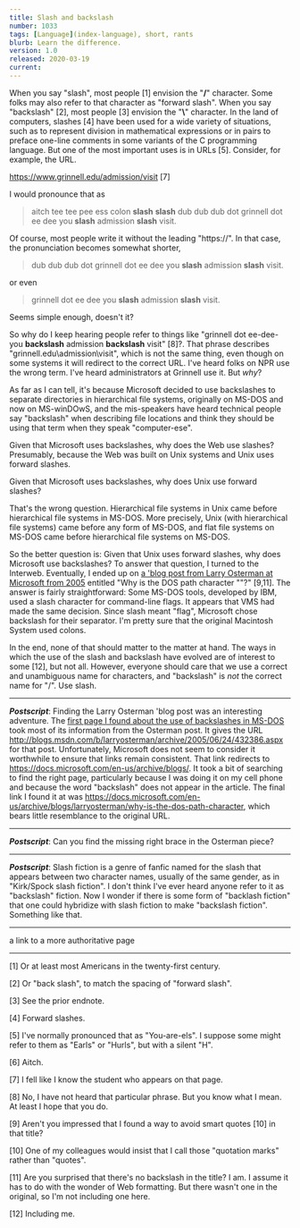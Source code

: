 ```yaml
---
title: Slash and backslash
number: 1033
tags: [Language](index-language), short, rants
blurb: Learn the difference.
version: 1.0
released: 2020-03-19
current: 
---
```

When you say "slash", most people [1] envision the "**/**" character.
Some folks may also refer to that character as "forward slash".
When you say "backslash" [2], most people [3] envision the "**\\**"
character.  In the land of computers, slashes [4] have been used for
a wide variety of situations, such as to represent division in
mathematical expressions or in pairs to preface one-line comments
in some variants of the C programming language.  But one of the
most important uses is in URLs [5].  Consider, for example, the
URL.

<https://www.grinnell.edu/admission/visit> [7]

I would pronounce that as

> aitch tee tee pee ess colon **slash** **slash** dub dub dub dot 
grinnell dot ee dee you **slash** admission **slash** visit.

Of course, most people write it without the leading "https://".  In
that case, the pronunciation becomes somewhat shorter,

> dub dub dub dot grinnell dot ee dee you **slash** admission **slash** visit.

or even

> grinnell dot ee dee you **slash** admission **slash** visit.

Seems simple enough, doesn't it?  

So why do I keep hearing people refer to things like "grinnell dot ee-dee-you
**backslash** admission **backslash** visit" [8]?.  That phrase describes
"grinnell.edu\\admission\\visit", which is not the same thing, even though
on some systems it will redirect to the correct URL.  I've heard
folks on NPR use the wrong term.  I've heard administrators at Grinnell
use it.  But *why*?

As far as I can tell, it's because Microsoft decided to use backslashes
to separate directories in hierarchical file systems, originally
on MS-DOS and now on MS-winDOwS, and the mis-speakers have heard
technical people say "backslash" when describing file locations and
think they should be using that term when they speak "computer-ese".

Given that Microsoft uses backslashes, why does the Web use slashes?
Presumably, because the Web was built on Unix systems and Unix uses 
forward slashes.  

Given that Microsoft uses backslashes, why does Unix use forward slashes?

That's the wrong question.  Hierarchical file systems in Unix came before
hierarchical file systems in MS-DOS.  More precisely, Unix (with hierarchical
file systems) came before any form of MS-DOS, and flat file systems
on MS-DOS came before hierarchical file systems on MS-DOS.

So the better question is: Given that Unix uses forward slashes,
why does Microsoft use backslashes?  To answer that question, I
turned to the Interweb.  Eventually, I ended up on [a 'blog post
from Larry Osterman at Microsoft from
2005](https://docs.microsoft.com/en-us/archive/blogs/larryosterman/why-is-the-dos-path-character) entitled "Why is the DOS path character \"\"?" [9,11].
The answer is fairly straightforward: Some MS-DOS tools, developed by
IBM, used a slash character for command-line flags.  It appears that
VMS had made the same decision.  Since slash meant "flag", Microsoft
chose backslash for their separator.  I'm pretty sure that the
original Macintosh System used colons.

In the end, none of that should matter to the matter at hand.  The
ways in which the use of the slash and backslash have evolved are of
interest to some [12], but not all.  However, everyone should care that
we use a correct and unambiguous name for characters, and "backslash"
is *not* the correct name for "/".  Use slash.

---

_**Postscript**_: Finding the Larry Osterman 'blog post was an
interesting adventure.  The [first page I found about the use of
backslashes in
MS-DOS](https://www.howtogeek.com/181774/why-windows-uses-backslashes-and-everything-else-uses-forward-slashes/amp/)
took most of its information from the Osterman post.  It gives the
URL <http://blogs.msdn.com/b/larryosterman/archive/2005/06/24/432386.aspx>
for that post.  Unfortunately, Microsoft does not seem to consider
it worthwhile to ensure that links remain consistent.  That link
redirects to <https://docs.microsoft.com/en-us/archive/blogs/>.  It
took a bit of searching to find the right page, particularly because I
was doing it on my cell phone and because the word "backslash" does not
appear in the article.  The final link I found it at was
<https://docs.microsoft.com/en-us/archive/blogs/larryosterman/why-is-the-dos-path-character>,
which bears little resemblance to the original URL.

---

_**Postscript**_: Can you find the missing right brace in the Osterman
piece?

---

_**Postscript**_: Slash fiction is a genre of fanfic named for the slash
that appears between two character names, usually of the same gender,
as in "Kirk/Spock slash fiction".  I don't think I've ever heard anyone
refer to it as "backslash" fiction.  Now I wonder if there is some form
of "backlash fiction" that one could hybridize with slash fiction to
make "backslash fiction".  Something like that.

---

a link to a more authoritative page


---

[1] Or at least most Americans in the twenty-first century.

[2] Or "back slash", to match the spacing of "forward slash".

[3] See the prior endnote.

[4] Forward slashes.

[5] I've normally pronounced that as "You-are-els".  I suppose some
might refer to them as "Earls" or "Hurls", but with a silent "H".

[6] Aitch.

[7] I fell like I know the student who appears on that page.

[8] No, I have not heard that particular phrase.  But you know what I
mean.  At least I hope that you do.

[9] Aren't you impressed that I found a way to avoid smart quotes [10] in
that title?

[10] One of my colleagues would insist that I call those "quotation marks"
rather than "quotes".

[11] Are you surprised that there's no backslash in the title?  I am.  I
assume it has to do with the wonder of Web formatting.   But there wasn't
one in the original, so I'm not including one here.

[12] Including me.
